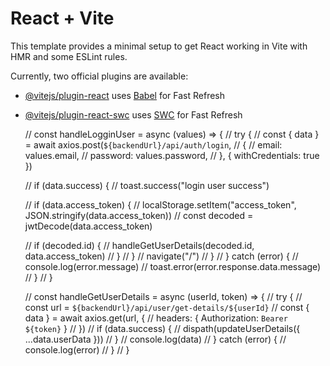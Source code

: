 # React + Vite

This template provides a minimal setup to get React working in Vite with HMR and some ESLint rules.

Currently, two official plugins are available:

- [@vitejs/plugin-react](https://github.com/vitejs/vite-plugin-react/blob/main/packages/plugin-react/README.md) uses [Babel](https://babeljs.io/) for Fast Refresh
- [@vitejs/plugin-react-swc](https://github.com/vitejs/vite-plugin-react-swc) uses [SWC](https://swc.rs/) for Fast Refresh




  // const handleLogginUser = async (values) => {
  //   try {
  //     const { data } = await axios.post(`${backendUrl}/api/auth/login`,
  //       {
  //         email: values.email,
  //         password: values.password,
  //       }, { withCredentials: true })

  //     if (data.success) {
  //       toast.success("login user success")

  //       if (data.access_token) {
  //         localStorage.setItem("access_token", JSON.stringify(data.access_token))
  //         const decoded = jwtDecode(data.access_token)

  //         if (decoded.id) {
  //           handleGetUserDetails(decoded.id, data.access_token)
  //         }
  //       }
  //       navigate("/")
  //     }
  //   } catch (error) {
  //     console.log(error.message)
  //     toast.error(error.response.data.message)
  //   }
  // }

  // const handleGetUserDetails = async (userId, token) => {
  //   try {
  //     const url = `${backendUrl}/api/user/get-details/${userId}`
  //     const { data } = await axios.get(url, {
  //       headers: { Authorization: `Bearer ${token}` }
  //     })
  //     if (data.success) {
  //       dispath(updateUserDetails({ ...data.userData }))
  //     }
  //     console.log(data)
  //   } catch (error) {
  //     console.log(error)
  //   }
  // }
